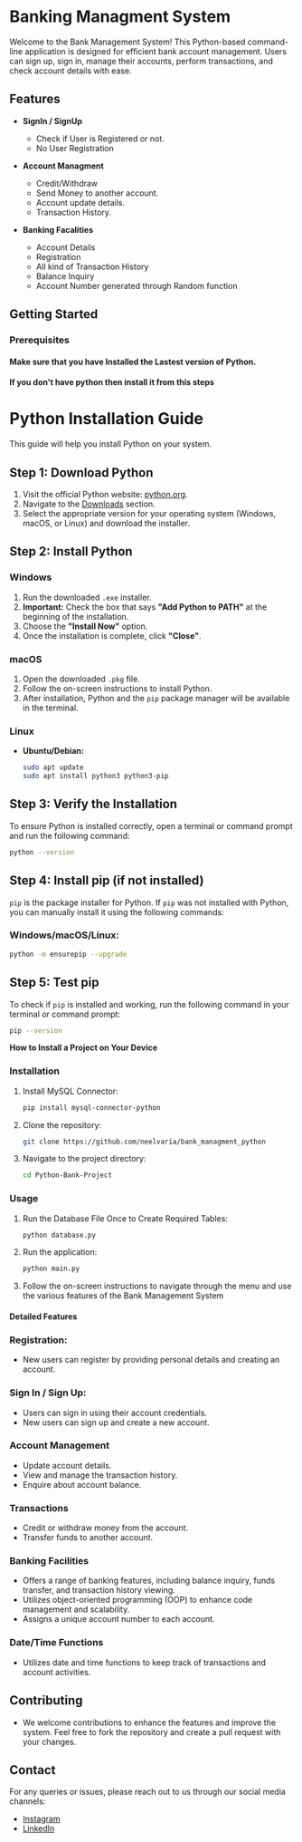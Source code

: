 # Banking Managment System 

Welcome to the Bank Management System! This Python-based command-line application is designed for efficient bank account management. Users can sign up, sign in, manage their accounts, perform transactions, and check account details with ease.

## Features

- **SignIn / SignUp**
    - Check if User is Registered or not.
    - No User Registration

- **Account Managment**
    - Credit/Withdraw
    - Send Money to another account.
    - Account update details.
    - Transaction History.

- **Banking Facalities**
    - Account Details
    - Registration
    - All kind of Transaction History
    - Balance Inquiry
    - Account Number generated through Random function


## Getting Started
### Prerequisites

#### Make sure that you have Installed the Lastest version of Python.
#### If you don't have python then install it from this steps 

# Python Installation Guide

This guide will help you install Python on your system.

## Step 1: Download Python

1. Visit the official Python website: [python.org](https://www.python.org/).
2. Navigate to the [Downloads](https://www.python.org/downloads/) section.
3. Select the appropriate version for your operating system (Windows, macOS, or Linux) and download the installer.

## Step 2: Install Python

### Windows

1. Run the downloaded `.exe` installer.
2. **Important:** Check the box that says **"Add Python to PATH"** at the beginning of the installation.
3. Choose the **"Install Now"** option.
4. Once the installation is complete, click **"Close"**.

### macOS

1. Open the downloaded `.pkg` file.
2. Follow the on-screen instructions to install Python.
3. After installation, Python and the `pip` package manager will be available in the terminal.

### Linux

- **Ubuntu/Debian:**

  ```bash
  sudo apt update
  sudo apt install python3 python3-pip
    ```

## Step 3: Verify the Installation

To ensure Python is installed correctly, open a terminal or command prompt and run the following command:

```bash
python --version
```

## Step 4: Install pip (if not installed)

`pip` is the package installer for Python. If `pip` was not installed with Python, you can manually install it using the following commands:

### Windows/macOS/Linux:

```bash
python -m ensurepip --upgrade
```

## Step 5: Test pip

To check if `pip` is installed and working, run the following command in your terminal or command prompt:

```bash
pip --version
```

**How to Install a Project on Your Device**
### Installation

1. Install MySQL Connector:
    ```bash
    pip install mysql-connector-python
    ```

2. Clone the repository:
    ```bash
    git clone https://github.com/neelvaria/bank_managment_python
    ```

3.  Navigate to the project directory:
    ```bash
    cd Python-Bank-Project
    ```

### Usage

1. Run the Database File Once to Create Required Tables:
    ```bash
    python database.py
    ```

2. Run the application:
    ```bash
    python main.py
    ```

3. Follow the on-screen instructions to navigate through the menu and use the various features of the Bank Management System

#### Detailed Features

### Registration:
- New users can register by providing personal details and creating an account.

### Sign In / Sign Up:
- Users can sign in using their account credentials.
- New users can sign up and create a new account.

### Account Management
- Update account details.
- View and manage the transaction history.
- Enquire about account balance.

### Transactions
- Credit or withdraw money from the account.
- Transfer funds to another account.

### Banking Facilities
- Offers a range of banking features, including balance inquiry, funds transfer, and transaction history viewing.
- Utilizes object-oriented programming (OOP) to enhance code management and scalability.
- Assigns a unique account number to each account.

### Date/Time Functions
- Utilizes date and time functions to keep track of transactions and account activities.

## Contributing
- We welcome contributions to enhance the features and improve the system. Feel free to fork the repository and create a pull request with your changes.

## Contact
For any queries or issues, please reach out to us through our social media channels:

- [Instagram](https://www.instagram.com/neelvariaa/)
- [LinkedIn](https://www.linkedin.com/in/neelvaria/)

